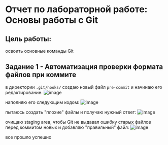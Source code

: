 # Отчет по лабораторной работе: Основы работы с Git
## Цель работы:  
освоить основные команды Git
## Задание 1 - Автоматизация проверки формата файлов при коммите
в директории ``` .git/hooks/ ``` создаю новый файл ``` pre-commit ``` и начинаю его редактирование:
![image](https://github.com/user-attachments/assets/63cf573e-df85-4988-a57d-602b7398b774)

наполняю его следующим кодом:
![image](https://github.com/user-attachments/assets/0b78863d-6547-4ff9-80bf-62b5d67d7d47)

пытаюсь создать "плохие" файлы и получаю нужный ответ:
![image](https://github.com/user-attachments/assets/932f15ac-d5b1-43f7-8b15-c5e417d982d5)

очищаю staging area, чтобы Git не выдавал ошибку старых файлов перед коммитом новых и добавляю "правильный" файл:
![image](https://github.com/user-attachments/assets/8cbfca04-3175-4d9d-873f-a12f84fa2f10)

все прошло успешно
